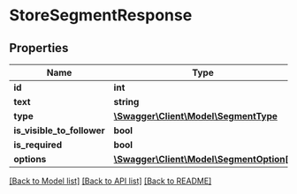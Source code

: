 # StoreSegmentResponse

## Properties
Name | Type | Description | Notes
------------ | ------------- | ------------- | -------------
**id** | **int** |  | [optional] 
**text** | **string** |  | [optional] 
**type** | [**\Swagger\Client\Model\SegmentType**](SegmentType.md) |  | 
**is_visible_to_follower** | **bool** |  | [optional] 
**is_required** | **bool** |  | [optional] 
**options** | [**\Swagger\Client\Model\SegmentOption[]**](SegmentOption.md) |  | [optional] 

[[Back to Model list]](../../README.md#documentation-for-models) [[Back to API list]](../../README.md#documentation-for-api-endpoints) [[Back to README]](../../README.md)

